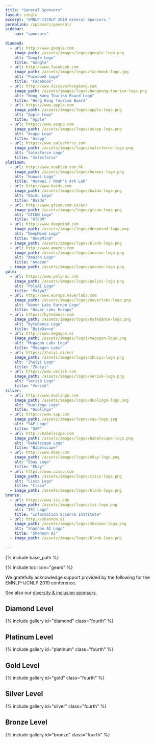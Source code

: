 ```yaml
---
title: "General Sponsors"
layout: single
excerpt: "EMNLP-IJCNLP 2019 General Sponsors."
permalink: /sponsors/general/
sidebar: 
    nav: "sponsors"
    
diamond:
  - url: http://www.google.com
    image_path: /assets/images/logos/google-logo.png
    alt: "Google Logo"
    title: "Google"
  - url: http://www.facebook.com
    image_path: /assets/images/logos/facebook-logo.jpg
    alt: "Facebook Logo"
    title: "Facebook"
  - url: http://www.discoverhongkong.com
    image_path: /assets/images/logos/hongkong-tourism-logo.png
    alt: "Hong Kong Tourism Board Logo"
    title: "Hong Kong Tourism Board"
  - url: https://www.apple.com
    image_path: /assets/images/logos/apple-logo.png
    alt: "Apple Logo"
    title: "Apple"
  - url: https://www.asapp.com
    image_path: /assets/images/logos/asapp-logo.png
    alt: "Asapp Logo"
    title: "Asapp"
  - url: https://www.salesforce.com
    image_path: /assets/images/logos/salesforce-logo.png
    alt: "Salesforce Logo"
    title: "Salesforce"
platinum:
  - url: http://www.noahlab.com.hk
    image_path: /assets/images/logos/huawei-logo.png
    alt: "Huawei Logo"
    title: "Huawei / Noah's Ark Lab"
  - url: http://www.baidu.com
    image_path: /assets/images/logos/baidu-logo.png
    alt: "Baidu Logo"
    title: "Baidu"
  - url: http://www.gtcom.com.cn/en/
    image_path: /assets/images/logos/gtcom-logo.png
    alt: "GTCOM Logo"
    title: "GTCOM"
  - url: http://www.deepmind.com
    image_path: /assets/images/logos/deepmind-logo.png
    alt: "DeepMind Logo"
    title: "DeepMind"
  - image_path: /assets/images/logos/blank-logo.png
  - url: http://www.amazon.com
    image_path: /assets/images/logos/amazon-logo.png
    alt: "Amazon Logo"
    title: "Amazon"
  - image_path: /assets/images/logos/amazon-logo.png
gold:
  - url: https://www.poly-ai.com
    image_path: /assets/images/logos/polyai-logo.png
    alt: "PolyAI Logo"
    title: "PolyAI"
  - url: http://www.europe.naverlabs.com
    image_path: /assets/images/logos/naverlabs-logo.png
    alt: "Naver Labs Europe Logo"
    title: "Naver Labs Europe"
  - url: https://bytedance.com
    image_path: /assets/images/logos/bytedance-logo.png
    alt: "ByteDance Logo"
    title: "ByteDance"
  - url: http://www.megagon.ai 
    image_path: /assets/images/logos/megagon-logo.png
    alt: "Megagon Labs Logo"
    title: "Megagon Labs"
  - url: https://zhuiyi.ai/en/
    image_path: /assets/images/logos/zhuiyi-logo.png
    alt: "Zhuiyi Logo"
    title: "Zhuiyi"
  - url: https://www.verisk.com
    image_path: /assets/images/logos/verisk-logo.png
    alt: "Verisk Logo"
    title: "Verisk"
silver:
  - url: http://www.duolingo.com
    image_path: /assets/images/logos/duolingo-logo.png
    alt: "Duolingo Logo"
    title: "Duolingo"
  - url: https://www.sap.com
    image_path: /assets/images/logos/sap-logo.jpg
    alt: "SAP Logo"
    title: "SAP" 
  - url: http://babelscape.com
    image_path: /assets/images/logos/babelscape-logo.png
    alt: "Babelscape Logo"
    title: "Babelscape"   
  - url: http://www.ebay.com
    image_path: /assets/images/logos/ebay-logo.png
    alt: "Ebay Logo"
    title: "Ebay"
  - url: https://www.cisco.com
    image_path: /assets/images/logos/cisco-logo.png
    alt: "Cisco Logo"
    title: "Cisco"
  - image_path: /assets/images/logos/blank-logo.png
bronze:  
  - url: https://www.isi.edu
    image_path: /assets/images/logos/isi-logo.png
    alt: "ISI Logo"
    title: "Information Science Institute"
  - url: http://shannon.ai
    image_path: /assets/images/logos/shannon-logo.png
    alt: "Shannon AI Logo"
    title: "Shannon AI"    
  - image_path: /assets/images/logos/blank-logo.png
    
---
```

{% include base_path %}

{% include toc icon="gears" %}

We gratefully acknowledge support provided by the following for the EMNLP-IJCNLP 2019 conference.

See also our <a href="../diversity/">diversity &amp; inclusion sponsors</a>.


## Diamond Level

{% include gallery id="diamond" class="fourth" %}


## Platinum Level

{% include gallery id="platinum" class="fourth" %}


## Gold Level

{% include gallery id="gold" class="fourth" %}


## Silver Level

{% include gallery id="silver" class="fourth" %}


## Bronze Level

{% include gallery id="bronze" class="fourth" %}


<!--
## Supporter Level

{% include gallery id="supporter" class="fourth" %}

<div class="text-center"> 
<a href="/sponsors/benefits/"><button class="btn btn--large btn--inverse">Sponsorship Tiers &amp; Pricing</button></a>
</div>
-->

<br/>
